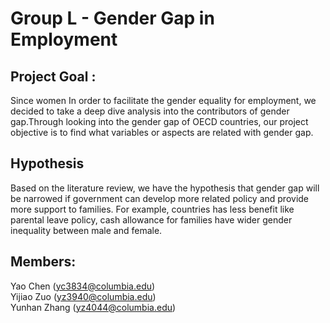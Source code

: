 # Group L - Gender Gap in Employment
## Project Goal :
Since women In order to facilitate the gender equality for employment, we decided to take a deep dive analysis into the contributors of gender gap.Through looking into the gender gap of OECD countries, our project objective is to find what variables or aspects are related with gender gap.


## Hypothesis 
Based on the literature review, we have the hypothesis that gender gap will be narrowed if government can develop more related policy and provide more support to families. For example, countries has less benefit like parental leave policy, cash allowance for families have wider gender inequality between male and female. 

 
## Members:
Yao Chen (yc3834@columbia.edu)  
Yijiao Zuo (yz3940@columbia.edu)  
Yunhan Zhang (yz4044@columbia.edu)  
